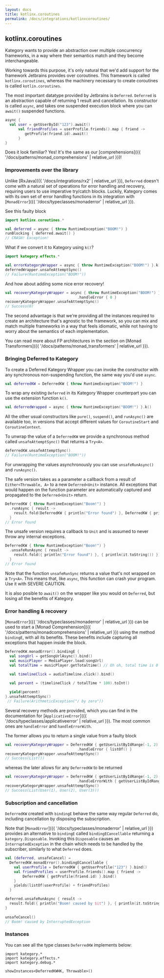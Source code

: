 ```yaml
---
layout: docs
title: kotlinx.coroutines
permalink: /docs/integrations/kotlinxcoroutines/
---
```


## kotlinx.coroutines

Kategory wants to provide an abstraction over multiple concurrency frameworks, in a way where their semantics match and they become interchangeable.

Working towards this purpose, it's only natural that we'd add support for the framework Jetbrains provides over coroutines.
This framework is called `kotlinx.coroutines`, whereas the machinery necessary to create coroutines is called `kotlin.coroutines`.

The most important datatype provided by Jetbrains is `Deferred`. `Deferred` is an abstraction capable of returning 1 result and cancellation.
Its constructor is called `async`, and takes one suspended execution block where you can `await()` suspended functions.

```kotlin
async {
  val user = getUserById("123").await()
      val friendProfiles = userProfile.friends().map { friend ->
         getProfile(friend.id).await()
      }
}
```

Does it look familiar? Yes! It's the same as our [comprehensions]({{ '/docs/patterns/monad_comprehensions' | relative_url }})!

### Improvements over the library

Unlike [RxJava]({{ '/docs/integrations/rx2' | relative_url }}), `Deferred` doesn't come with a natural set of operations for error handling and recovery,
requiring users to use imperative try/catch blocks.
Luckily, Kategory comes with its own set of error handling functions in its integration with [`MonadError`]({{ '/docs/typeclasses/monaderror' | relative_url }}).

See this faulty block
```kotlin
import kotlinx.coroutines.*

val deferred = async { throw RuntimeException("BOOM!") }
runBlocking { deferred.await() }
// CRASH! Exception!
```

What if we convert it to Kategory using `k()`?
```kotlin
import kategory.effects.*

val errorKategoryWrapper = async { throw RuntimeException("BOOM!") }.k()
deferredWrapper.unsafeAttemptSync()
// Failure(RuntimeException("BOOM!"))
```

And how about adding some nice error recovery!
```kotlin
val recoveryKategoryWrapper = async { throw RuntimeException("BOOM!") }.k()
                                 .handleError { 0 }
recoveryKategoryWrapper.unsafeAttemptSync()
// Success(0)
```

The second advantage is that we're providing all the instances required to create an architecture that's agnostic to the framework, so you can mix and match multiple frameworks
in a way that feels idiomatic, while not having to worry about the semantics of each implementation.

You can read more about FP architectures in the section on [Monad Transformers]({{ '/docs/patterns/monad_transformers' | relative_url }}).

### Bringing Deferred to Kategory

To create a Deferred Kategory Wrapper you can invoke the constructor with any synchronous non-suspending function, the same way you'd use `async`.

```kotlin
val deferredKW = DeferredKW { throw RuntimeException("BOOM!") }
```

To wrap any existing `Deferred` in its Kategory Wrapper counterpart you can use the extension function `k()`.

```kotlin
val deferredWrapped = async { throw RuntimeException("BOOM!") }.k()
```

All the other usual constructors like `pure()`, `suspend()`, and `runAsync()` are available too, in versions that accept different values for `CoroutineStart` and `CoroutineContext`.

To unwrap the value of a `DeferredKW` we provide a synchronous method called `unsafeAttemptSync()` that returns a `Try<A>`.

```kotlin
deferredKW.unsafeAttemptSync()
// Failure(RuntimeException("BOOM!"))
```

For unwrapping the values asynchronously you can use `unsafeRunAsync()`  and `runAsync()`.

The safe version takes as a parameter a callback from a result of `Either<Throwable, A>` to a new `Deferred<Unit>` instance.
All exceptions that would happen on the function parameter are automatically captured and propagated to the `Deferred<Unit>` return.

```kotlin
DeferredKW { throw RuntimeException("Boom!") }
  .runAsync { result ->
    result.fold(DeferredKW { println("Error found") }, DeferredKW { println(it.toString()) })
  }
// Error found
```

The unsafe version requires a callback to `Unit` and is assumed to never throw any internal exceptions.

```kotlin
DeferredKW { throw RuntimeException("Boom!") }
  .unsafeRunAsync { result ->
    result.fold({ println("Error found") }, { println(it.toString()) })
  }
// Error found
```

Note that the function `unsafeRunSync` returns a value that's not wrapped on a `Try<A>`. This means that, like `async`, this function can crash your program.
Use it with SEVERE CAUTION.

It is also posible to `await()` on the wrapper like you would on `Deferred`, but losing all the benefits of Kategory.

### Error handling & recovery

[`MonadError`]({{ '/docs/typeclasses/monaderror' | relative_url }}) can be used to start a [Monad Comprehension]({{ '/docs/patterns/monadcomprehensions' | relative_url }}) using the method `bindingE`, with all its benefits.
These benefits include capturing all exceptions that happen inside the block.

```kotlin
DeferredKW.monadError().bindingE {
  val songUrl = getSongUrlAsync().bind()
  val musicPlayer = MediaPlayer.load(songUrl)
  val totalTime = musicPlayer.getTotaltime() // Oh oh, total time is 0
  
  val timelineClick = audioTimeline.click().bind()

  val percent = (timelineClick / totalTime * 100).toInt()

  yield(percent)
}.unsafeAttemptSync()
 // Failure(ArithmeticException("/ by zero"))
```

Several recovery methods are provided, which you can find in the documentation for [`ApplicativeError`]({{ '/docs/typeclasses/applicativeerror' | relative_url }}).
The most common ones are `handleError` and `handleErrorWith`.

The former allows you to return a single value from a faulty block

```kotlin
val recoveryKategoryWrapper = DeferredKW { getUserListByIdRange(-1, 2) }
                                 .handleError { listOf() }
recoveryKategoryWrapper.unsafeAttemptSync()
// Success(List())
```

whereas the later allows for any `DeferredKW` to be returned

```kotlin
val recoveryKategoryWrapper = DeferredKW { getUserListByIdRange(-1, 2) }
                                 .handleErrorWith { getUserListByIdRange(1, 3) }
recoveryKategoryWrapper.unsafeAttemptSync()
// Success(List(User(1), User(2), User(3)))
```

### Subscription and cancellation

`DeferredKW` created with `bindingE` behave the same way regular `Deferred` do, including cancellation by disposing the subscription.

Note that [`MonadError`]({{ '/docs/typeclasses/monaderror' | relative_url }}) provides an alternative to `bindingE` called `bindingECancellable` returning a `kategory.Disposable`.
Invoking this `Disposable` causes an `InterruptedException` in the chain which needs to be handled by the subscriber, similarly to what `Deferred` does.

```kotlin
val (deferred, unsafeCancel) = 
  DeferredKW.monadError().bindingECancellable {
    val userProfile = DeferredKW { getUserProfile("123") }.bind()
    val friendProfiles = userProfile.friends().map { friend ->
        DeferredKW { getProfile(friend.id) }.bind()
    }
    yields(listOf(userProfile) + friendProfiles)
  }

deferred.unsafeRunAsync { result ->
  result.fold({ println("Boom! caused by $it") }, { println(it.toString()) })
}
  
unsafeCancel()
// Boom! caused by InterruptedException
```

### Instances

You can see all the type classes `DeferredKW` implements below:

```kotlin:ank
import kategory.*
import kategory.effects.*
import kategory.debug.*

showInstances<DeferredKWHK, Throwable>()
```
